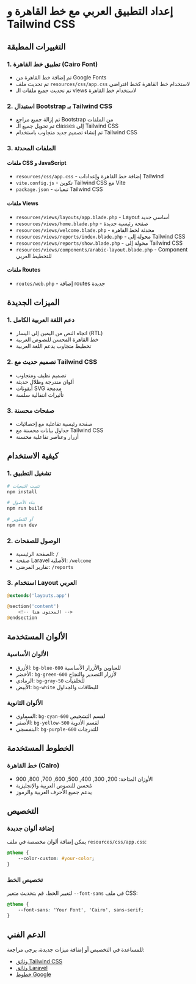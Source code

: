 # إعداد التطبيق العربي مع خط القاهرة و Tailwind CSS

## التغييرات المطبقة

### 1. تطبيق خط القاهرة (Cairo Font)
- تم إضافة خط القاهرة من Google Fonts
- تم تحديث ملف `resources/css/app.css` لاستخدام خط القاهرة كخط افتراضي
- تم تحديث جميع ملفات الـ views لاستخدام خط القاهرة

### 2. استبدال Bootstrap بـ Tailwind CSS
- تم إزالة جميع مراجع Bootstrap من الملفات
- تم تحويل جميع الـ classes إلى Tailwind CSS
- تم إنشاء تصميم جديد متجاوب باستخدام Tailwind CSS

### 3. الملفات المحدثة

#### ملفات CSS و JavaScript
- `resources/css/app.css` - إضافة خط القاهرة وإعدادات Tailwind
- `vite.config.js` - تكوين Tailwind CSS مع Vite
- `package.json` - تبعيات Tailwind CSS

#### ملفات Views
- `resources/views/layouts/app.blade.php` - Layout أساسي جديد
- `resources/views/home.blade.php` - صفحة رئيسية جديدة
- `resources/views/welcome.blade.php` - محدثة لخط القاهرة
- `resources/views/reports/index.blade.php` - محولة إلى Tailwind CSS
- `resources/views/reports/show.blade.php` - محولة إلى Tailwind CSS
- `resources/views/components/arabic-layout.blade.php` - Component للتخطيط العربي

#### ملفات Routes
- `routes/web.php` - إضافة routes جديدة

## الميزات الجديدة

### 1. دعم اللغة العربية الكامل
- اتجاه النص من اليمين إلى اليسار (RTL)
- خط القاهرة المحسن للنصوص العربية
- تخطيط متجاوب يدعم اللغة العربية

### 2. تصميم حديث مع Tailwind CSS
- تصميم نظيف ومتجاوب
- ألوان متدرجة وظلال حديثة
- أيقونات SVG مدمجة
- تأثيرات انتقالية سلسة

### 3. صفحات محسنة
- صفحة رئيسية تفاعلية مع إحصائيات
- جداول بيانات محسنة مع Tailwind CSS
- أزرار وعناصر تفاعلية محسنة

## كيفية الاستخدام

### 1. تشغيل التطبيق
```bash
# تثبيت التبعيات
npm install

# بناء الأصول
npm run build

# أو للتطوير
npm run dev
```

### 2. الوصول للصفحات
- الصفحة الرئيسية: `/`
- صفحة Laravel الأصلية: `/welcome`
- تقارير المرضى: `/reports`

### 3. استخدام Layout العربي
```php
@extends('layouts.app')

@section('content')
    <!-- المحتوى هنا -->
@endsection
```

## الألوان المستخدمة

### الألوان الأساسية
- الأزرق: `bg-blue-600` للعناوين والأزرار الأساسية
- الأخضر: `bg-green-600` لأزرار التصدير والنجاح
- الرمادي: `bg-gray-50` للخلفيات
- الأبيض: `bg-white` للبطاقات والجداول

### الألوان الثانوية
- السماوي: `bg-cyan-600` لقسم التشخيص
- الأصفر: `bg-yellow-500` لقسم الأدوية
- البنفسجي: `bg-purple-600` للتدرجات

## الخطوط المستخدمة

### خط القاهرة (Cairo)
- الأوزان المتاحة: 200, 300, 400, 500, 600, 700, 800, 900
- مُحسن للنصوص العربية والإنجليزية
- يدعم جميع الأحرف العربية والرموز

## التخصيص

### إضافة ألوان جديدة
يمكن إضافة ألوان مخصصة في ملف `resources/css/app.css`:

```css
@theme {
    --color-custom: #your-color;
}
```

### تخصيص الخط
لتغيير الخط، قم بتحديث متغير `--font-sans` في ملف CSS:

```css
@theme {
    --font-sans: 'Your Font', 'Cairo', sans-serif;
}
```

## الدعم الفني

للمساعدة في التخصيص أو إضافة ميزات جديدة، يرجى مراجعة:
- [وثائق Tailwind CSS](https://tailwindcss.com/docs)
- [وثائق Laravel](https://laravel.com/docs)
- [خطوط Google](https://fonts.google.com)